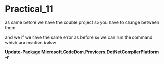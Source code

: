 # Practical_11

as same before we have the double project so you have to change between them.

and we if we have the same error as before so we can run the command which are mention below

<strong>Update-Package Microsoft.CodeDom.Providers.DotNetCompilerPlatform -r </strong>
